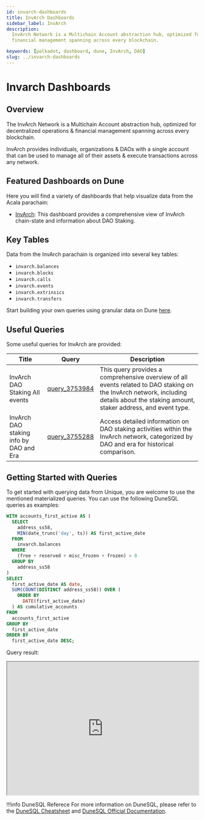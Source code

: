 ```yaml
---
id: invarch-dashboards
title: InvArch Dashboards
sidebar_label: InvArch
description:
  InvArch Network is a Multichain Account abstraction hub, optimized for decentralized operations &
  financial management spanning across every blockchain.

keywords: [polkadot, dashboard, dune, InvArch, DAO]
slug: ../invarch-dashboards
---
```


# Invarch Dashboards

## Overview

The InvArch Network is a Multichain Account abstraction hub, optimized for decentralized operations
& financial management spanning across every blockchain.

InvArch provides individuals, organizations & DAOs with a single account that can be used to manage
all of their assets & execute transactions across any network.

## Featured Dashboards on Dune

Here you will find a variety of dashboards that help visualize data from the Acala parachain:

- [InvArch](https://dune.com/substrate/invarch): This dashboard provides a comprehensive view of
  InvArch chain-state and information about DAO Staking.

## Key Tables

Data from the InvArch parachain is organized into several key tables:

- `invarch.balances`
- `invarch.blocks`
- `invarch.calls`
- `invarch.events`
- `invarch.extrinsics`
- `invarch.transfers`

Start building your own queries using granular data on Dune
[here](https://dune.com/queries?category=canonical&namespace=invarch).

## Useful Queries

Some useful queries for InvArch are provided:

| Title                                   | Query                                             | Description                                                                                                                                                                           |
| --------------------------------------- | ------------------------------------------------- | ------------------------------------------------------------------------------------------------------------------------------------------------------------------------------------- |
| InvArch DAO Staking All events          | [query_3753984](https://dune.com/queries/3753984) | This query provides a comprehensive overview of all events related to DAO staking on the InvArch network, including details about the staking amount, staker address, and event type. |
| InvArch DAO staking info by DAO and Era | [query_3755288](https://dune.com/queries/3755288) | Access detailed information on DAO staking activities within the InvArch network, categorized by DAO and era for historical comparison.                                               |

## Getting Started with Queries

To get started with querying data from Unique, you are welcome to use the mentioned materialized
queries. You can use the following DuneSQL queries as examples:

```sql title="InvArch Cumulative Activated Acounts by Day" showLineNumbers
WITH accounts_first_active AS (
  SELECT
    address_ss58,
    MIN(date_trunc('day', ts)) AS first_active_date
  FROM
    invarch.balances
  WHERE
    (free + reserved + misc_frozen + frozen) > 0
  GROUP BY
    address_ss58
)
SELECT
  first_active_date AS date,
  SUM(COUNT(DISTINCT address_ss58)) OVER (
    ORDER BY
      DATE(first_active_date)
  ) AS cumulative_accounts
FROM
  accounts_first_active
GROUP BY
  first_active_date
ORDER BY
  first_active_date DESC;
```

Query result:

<iframe src="https://dune.com/embeds/3761192/6325894/041db958-0328-4ae8-be2f-76dad336a249" height="350" width="100%"></iframe>

!!!info DuneSQL Referece
    For more information on DuneSQL, please refer to the [DuneSQL Cheatsheet](../dunesql-cheatsheet.md)
    and
    [DuneSQL Official Documentation](https://docs.dune.com/query-engine/Functions-and-operators/index).


